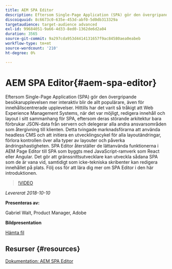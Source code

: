 ```yaml
---
title: AEM SPA Editor
description: Eftersom Single-Page Application (SPA) gör den övergripande besökarupplevelsen mer interaktiv blir de allt populärare, även för innehållscentrerade upplevelser. Läs mer om SPA Editor i denna introduktion.
discoiquuid: 8c6673c0-635e-453d-abf0-5d0db313329a
targetaudience: target-audience advanced
exl-id: 99684051-9a66-4d33-8ed0-1362de6d2a04
duration: 3565
source-git-commit: 9a297cda953d4414131657f9ac84580aea0eabeb
workflow-type: tm+mt
source-wordcount: '210'
ht-degree: 0%

---
```


# AEM SPA Editor{#aem-spa-editor}

Eftersom Single-Page Application (SPA) gör den övergripande besökarupplevelsen mer interaktiv blir de allt populärare, även för innehållscentrerade upplevelser. Hittills har det varit så tråkigt att Web Experience Management Systems, när det var möjligt, redigera innehåll och layout i sitt sammanhang för SPA, eftersom deras störande arkitektur bara förbrukar JSON-data från servern och delegerar alla andra ansvarsområden som återgivning till klienten. Detta tvingade marknadsförarna att använda headless CMS och att initiera en utvecklingscykel för alla layoutändringar, förlora kontrollen över alla typer av layouter och påverka ändringshastigheten. SPA Editor återställer de lättanvända funktionerna i AEM Page Editor till SPA som byggts med JavaScript-ramverk som React eller Angular. Det gör att gränssnittsutvecklare kan utveckla sådana SPA som de är vana vid, samtidigt som icke-tekniska skribenter kan redigera innehållet på plats. Följ oss för att lära dig mer om SPA Editor i den här introduktionen.

>[!VIDEO](https://video.tv.adobe.com/v/24720/?quality=9)

*Levererat 2018-10-10*

**Presenteras av:**

Gabriel Walt, Product Manager, Adobe

**Bildpresentation**

[Hämta fil](assets/aem-spa-editor.pdf)

## Resurser {#resources}

[Dokumentation: AEM SPA Editor](https://experienceleague.adobe.com/docs/experience-manager-64/developing/headless/spas/spa-overview.html)

<!--
[Get back to the Overview](https://helpx.adobe.com/experience-manager/kt/eseminars/gems/aem-index.html)
-->
